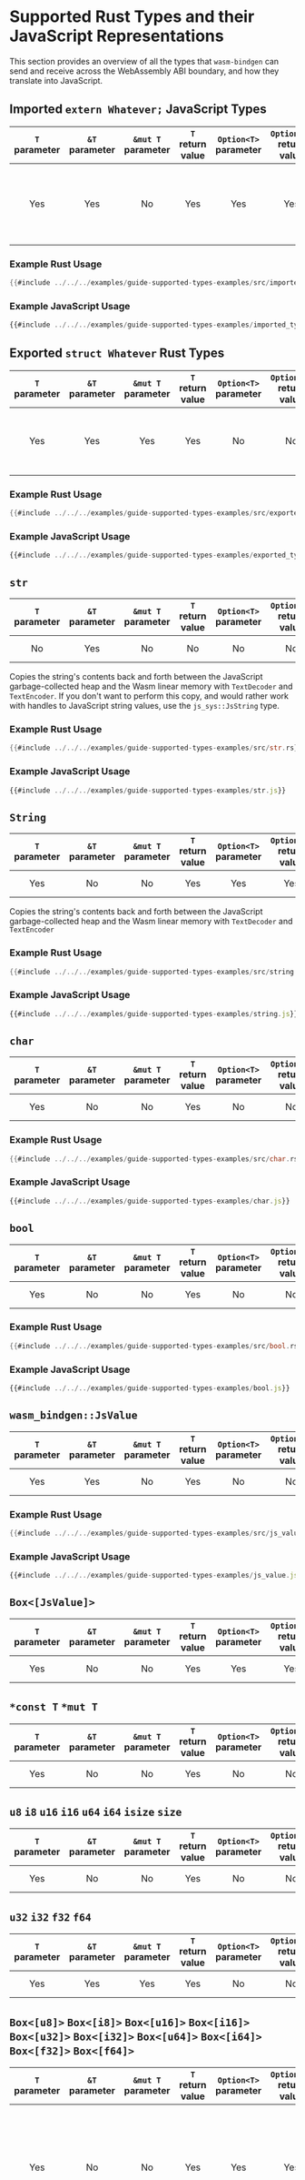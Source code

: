 # Supported Rust Types and their JavaScript Representations

This section provides an overview of all the types that `wasm-bindgen` can send
and receive across the WebAssembly ABI boundary, and how they translate into
JavaScript.

## Imported `extern Whatever;` JavaScript Types

| `T` parameter | `&T` parameter | `&mut T` parameter | `T` return value | `Option<T>` parameter | `Option<T>` return value | JavaScript representation |
|:---:|:---:|:---:|:---:|:---:|:---:|:---:|
| Yes | Yes | No | Yes | Yes | Yes | Instances of the extant `Whatever` JavaScript class / prototype constructor |

### Example Rust Usage

```rust
{{#include ../../../examples/guide-supported-types-examples/src/imported_types.rs}}
```

### Example JavaScript Usage

```js
{{#include ../../../examples/guide-supported-types-examples/imported_types.js}}
```

## Exported `struct Whatever` Rust Types

| `T` parameter | `&T` parameter | `&mut T` parameter | `T` return value | `Option<T>` parameter | `Option<T>` return value | JavaScript representation |
|:---:|:---:|:---:|:---:|:---:|:---:|:---:|
| Yes | Yes | Yes | Yes | No | No | Instances of a `wasm-bindgen`-generated JavaScript `class Whatever { ... }` |

### Example Rust Usage

```rust
{{#include ../../../examples/guide-supported-types-examples/src/exported_types.rs}}
```

### Example JavaScript Usage

```js
{{#include ../../../examples/guide-supported-types-examples/exported_types.js}}
```

## `str`

| `T` parameter | `&T` parameter | `&mut T` parameter | `T` return value | `Option<T>` parameter | `Option<T>` return value | JavaScript representation |
|:---:|:---:|:---:|:---:|:---:|:---:|:---:|
| No | Yes | No | No | No | No | JavaScript string value |

Copies the string's contents back and forth between the JavaScript
garbage-collected heap and the Wasm linear memory with `TextDecoder` and
`TextEncoder`. If you don't want to perform this copy, and would rather work
with handles to JavaScript string values, use the `js_sys::JsString` type.

### Example Rust Usage

```rust
{{#include ../../../examples/guide-supported-types-examples/src/str.rs}}
```

### Example JavaScript Usage

```js
{{#include ../../../examples/guide-supported-types-examples/str.js}}
```

## `String`

| `T` parameter | `&T` parameter | `&mut T` parameter | `T` return value | `Option<T>` parameter | `Option<T>` return value | JavaScript representation |
|:---:|:---:|:---:|:---:|:---:|:---:|:---:|
| Yes | No | No | Yes | Yes | Yes | JavaScript string value |

Copies the string's contents back and forth between the JavaScript
garbage-collected heap and the Wasm linear memory with `TextDecoder` and
`TextEncoder`

### Example Rust Usage

```rust
{{#include ../../../examples/guide-supported-types-examples/src/string.rs}}
```

### Example JavaScript Usage

```js
{{#include ../../../examples/guide-supported-types-examples/string.js}}
```

## `char`

| `T` parameter | `&T` parameter | `&mut T` parameter | `T` return value | `Option<T>` parameter | `Option<T>` return value | JavaScript representation |
|:---:|:---:|:---:|:---:|:---:|:---:|:---:|
| Yes | No | No | Yes | No | No | A JavaScript string value |

### Example Rust Usage

```rust
{{#include ../../../examples/guide-supported-types-examples/src/char.rs}}
```

### Example JavaScript Usage

```js
{{#include ../../../examples/guide-supported-types-examples/char.js}}
```

## `bool`

| `T` parameter | `&T` parameter | `&mut T` parameter | `T` return value | `Option<T>` parameter | `Option<T>` return value | JavaScript representation |
|:---:|:---:|:---:|:---:|:---:|:---:|:---:|
| Yes | No | No | Yes | No | No | A JavaScript boolean value |

### Example Rust Usage

```rust
{{#include ../../../examples/guide-supported-types-examples/src/bool.rs}}
```

### Example JavaScript Usage

```js
{{#include ../../../examples/guide-supported-types-examples/bool.js}}
```

## `wasm_bindgen::JsValue`

| `T` parameter | `&T` parameter | `&mut T` parameter | `T` return value | `Option<T>` parameter | `Option<T>` return value | JavaScript representation |
|:---:|:---:|:---:|:---:|:---:|:---:|:---:|
| Yes | Yes | No | Yes | No | No | Any JavaScript value |

### Example Rust Usage

```rust
{{#include ../../../examples/guide-supported-types-examples/src/js_value.rs}}
```

### Example JavaScript Usage

```js
{{#include ../../../examples/guide-supported-types-examples/js_value.js}}
```

## `Box<[JsValue]>`

| `T` parameter | `&T` parameter | `&mut T` parameter | `T` return value | `Option<T>` parameter | `Option<T>` return value | JavaScript representation |
|:---:|:---:|:---:|:---:|:---:|:---:|:---:|
| Yes | No | No | Yes | Yes | Yes | A JavaScript `Array` object |

## `*const T` `*mut T`

| `T` parameter | `&T` parameter | `&mut T` parameter | `T` return value | `Option<T>` parameter | `Option<T>` return value | JavaScript representation |
|:---:|:---:|:---:|:---:|:---:|:---:|:---:|
| Yes | No | No | Yes | No | No | A JavaScript number value |

## `u8` `i8` `u16` `i16` `u64` `i64` `isize` `size`

| `T` parameter | `&T` parameter | `&mut T` parameter | `T` return value | `Option<T>` parameter | `Option<T>` return value | JavaScript representation |
|:---:|:---:|:---:|:---:|:---:|:---:|:---:|
| Yes | No | No | Yes | No | No | A JavaScript number value |

## `u32` `i32` `f32` `f64`

| `T` parameter | `&T` parameter | `&mut T` parameter | `T` return value | `Option<T>` parameter | `Option<T>` return value | JavaScript representation |
|:---:|:---:|:---:|:---:|:---:|:---:|:---:|
| Yes | Yes | Yes | Yes | No | No | A JavaScript number value |

## `Box<[u8]>`  `Box<[i8]>` `Box<[u16]>` `Box<[i16]>` `Box<[u32]>` `Box<[i32]>` `Box<[u64]>` `Box<[i64]>` `Box<[f32]>` `Box<[f64]>`

| `T` parameter | `&T` parameter | `&mut T` parameter | `T` return value | `Option<T>` parameter | `Option<T>` return value | JavaScript representation |
|:---:|:---:|:---:|:---:|:---:|:---:|:---:|
| Yes | No | No | Yes | Yes | Yes | A JavaScript `TypedArray` view of the Wasm memory for the boxed slice of the appropriate type (`Int32Array`, `Uint8Array`, etc) |

Note that this does ***not*** copy the whole slice of memory back and forth into
the JavaScript heap from the Wasm linear memory.

## `[u8]` `[i8]` `[u16]` `[i16]` `[u32]` `[i32]` `[u64]` `[i64]` `[f32]` `[f64]`

| `T` parameter | `&T` parameter | `&mut T` parameter | `T` return value | `Option<T>` parameter | `Option<T>` return value | JavaScript representation |
|:---:|:---:|:---:|:---:|:---:|:---:|:---:|
| No | Yes | Yes | No | Yes | No | A JavaScript `TypedArray` view of the Wasm memory for the boxed slice of the appropriate type (`Int32Array`, `Uint8Array`, etc) |

Note that this does ***not*** copy the whole slice of memory back and forth into
the JavaScript heap from the Wasm linear memory.
